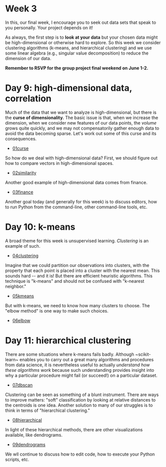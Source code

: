 # Week 3

In this, our final week, I encourage you to seek out data sets that
speak to you personally.  Your project depends on it!

As always, the first step is to **look at your data** but your chosen
data might be high-dimensional or otherwise hard to explore.  So this
week we consider clustering algorithms (k-means, and hierarchical
clustering) and we use some linear algebra (e.g., singular value
decomposition) to reduce the dimension of our data.

**Remember to RSVP for the group project final weekend on June 1-2.**

# Day 9: high-dimensional data, correlation

Much of the data that we want to analyze is high-dimensional, but
there is the **curse of dimensionality.** The basic issue is that,
when we increase the dimension, when we consider new features of our
data points, the *volume* grows quite quickly, and we may not
compensatorily gather enough data to avoid the data becoming sparse.
Let's work out some of this curse and its consequences.

- [01curse](01curse.ipynb)

So how do we deal with high-dimensional data?  First, we should figure
out how to compare vectors in high-dimensional spaces.

- [02similarity](02similarity.ipynb)

Another good example of high-dimensional data comes from finance.

- [03finance](03finance.ipynb)

Another goal today (and generally for this week) is to discuss
editors, how to run Python from the command-line, other command-line
tools, etc.

# Day 10: k-means

A broad theme for this week is unsupervised learning.  *Clustering* is
an example of such.

- [04clustering](04clustering.ipynb)

Imagine that we could partition our observations into clusters, with
the property that each point is placed into a cluster with the nearest
mean.  This sounds hard -- and it is!  But there are efficient
heuristic algorithms.  This technique is "k-means" and should not be
confused with "k-nearest neighbor."

- [05kmeans](05kmeans.ipynb)

But with k-means, we need to know how many clusters to choose.  The
"elbow method" is one way to make such choices.

- [06elbow](06elbow.ipynb)

# Day 11: hierarchical clustering

There are some situations where k-means fails badly.  Although
~scikit-learn~ enables you to carry out a great many algorithms and
procedures from data science, it is nevertheless useful to actually
*understand how these algorithms work* because such understanding
provides insight into why a particular procedure might fail (or
succeed!) on a particular dataset.

- [07dbscan](07dbscan.ipynb)

Clustering can be seen as something of a blunt instrument.  There are
ways to improve matters: "soft" classification by looking at relative
distances to the centroids is one idea.  Another solution to many of
our struggles is to think in terms of "hierarchical clustering."

- [08hierarchical](08hierarhical.ipynb)

In light of these hierarchical methods, there are other visualizations
available, like dendrograms.

- [09dendrograms](09dendrograms.ipynb)

We wll continue to discuss how to edit code, how to execute your
Python scripts, etc.

